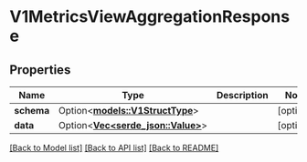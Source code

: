# V1MetricsViewAggregationResponse

## Properties

Name | Type | Description | Notes
------------ | ------------- | ------------- | -------------
**schema** | Option<[**models::V1StructType**](v1StructType.md)> |  | [optional]
**data** | Option<[**Vec<serde_json::Value>**](serde_json::Value.md)> |  | [optional]

[[Back to Model list]](../README.md#documentation-for-models) [[Back to API list]](../README.md#documentation-for-api-endpoints) [[Back to README]](../README.md)


